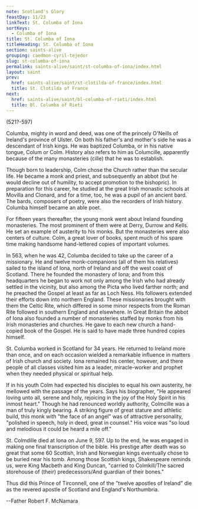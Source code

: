 ```yaml
---
note: Scotland's Glory
feastDay: 11/23
linkText: St. Columba of Iona
sortKeys:
  - Columba of Iona
title: St. Columba of Iona
titleHeading: St. Columba of Iona
section: saints-alive
grouping: caedmon-cyril-tejedor
slug: st-columba-of-iona
permalink: saints-alive/saint/st-columba-of-iona/index.html
layout: saint
prev:
  href: saints-alive/saint/st-clotilda-of-france/index.html
  title: St. Clotilda of France
next:
  href: saints-alive/saint/bl-columba-of-rieti/index.html
  title: Bl. Columba of Rieti
---
```

(521?-597)

Columba, mighty in word and deed, was one of the princely O'Neills of Ireland's province of Ulster. On both his father's and mother's side he was a descendant of Irish kings. He was baptized Columba, or in his native tongue, Colum or Colm. History also refers to him as Columcille, apparently because of the many monasteries (cille) that he was to establish.

Though born to leadership, Colm chose the Church rather than the secular life. He became a monk and priest, and subsequently an abbot (but he would decline out of humility, to accept promotion to the bishopric). In preparation for this career, he studied at the great Irish monastic schools at Movilla and Clonard, and for a time, too, he was a pupil of an ancient bard. The bards, composers of poetry, were also the recorders of Irish history. Columba himself became an able poet.

For fifteen years thereafter, the young monk went about Ireland founding monasteries. The most prominent of them were at Derry, Durrow and Kells. He set an example of austerity to his monks. But the monasteries were also centers of culture. Colm, a great lover of books, spent much of his spare time making handsome hand-lettered copies of important volumes.

In 563, when he was 42, Columba decided to take up the career of a missionary. He and twelve monk-companions (all of them his relatives) sailed to the island of Iona, north of Ireland and off the west coast of Scotland. There he founded the monastery of Iona; and from this headquarters he began to work not only among the Irish who had already settled in the vicinity, but also among the Picta who lived farther north; and he preached the Gospel at least as far as Loch Ness. His followers extended their efforts down into northern England. These missionaries brought with them the Celtic Rite, which differed in some minor respects from the Roman Rite followed in southern England and elsewhere. In Great Britain the abbot of Iona also founded a number of monasteries staffed by monks from his Irish monasteries and churches. He gave to each new church a hand-copied book of the Gospel. He is said to have made three hundred copies himself.

St. Columba worked in Scotland for 34 years. He returned to Ireland more than once, and on each occasion wielded a remarkable influence in matters of Irish church and society. Iona remained his center, however, and there people of all classes visited him as a leader, miracle-worker and prophet when they needed physical or spiritual help.

If in his youth Colm had expected his disciples to equal his own austerity, he mellowed with the passage of the years. Says his biographer, "He appeared loving unto all, serene and holy, rejoicing in the joy of the Holy Spirit in his inmost heart." Though he had renounced worldly authority, Colmcille was a man of truly kingly bearing. A striking figure of great stature and athletic build, this monk with "the face of an angel" was of attractive personality, "polished in speech, holy in deed, great in counsel." His voice was "so loud and melodious it could be heard a mile off."

St. Colmdille died at Iona on June 9, 597. Up to the end, he was engaged in making one final transcription of the bible. His prestige after death was so great that some 60 Scottish, Irish and Norwegian kings eventually chose to be buried near his tomb. Among those Scottish kings, Shakespeare reminds us, were King Macbeth and King Duncan, "carried to Colmkill/The sacred storehouse of (their) predecessors/And guardian of their bones."

Thus did this Prince of Tirconnell, one of the "twelve apostles of Ireland" die as the revered apostle of Scotland and England's Northumbria.

\--Father Robert F. McNamara